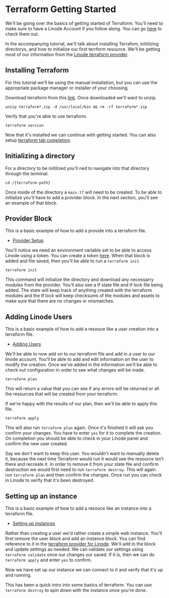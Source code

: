 # Terraform Getting Started

We'll be going over the basics of getting started of Terraform. You'll need to make sure to have a Linode Account if you follow along. You can go [here](https://https://linode.gvw92c.net/b1tsized) to check them out.

In the accompanying tutorial, we'll talk about installing Terrafom, initilizing directorys, and how to initialize our first terrform resource. We'll be getting most of our information from the [Linode terraform provider](https://registry.terraform.io/providers/linode/linode/latest/docs).

## Installing Terraform

For this tutorial we'll be using the manual installation, but you can use the appropriate package manager or installer of your choosing.

Download terraform from this [link](https://www.terraform.io/downloads.html). Once downloaded we'll want to unzip.

`unzip terraform*.zip -d /usr/local/bin && rm -rf terraform*.zip`

Verify that you're able to use terraform.

`terraform version`

Now that it's installed we can continue with getting started. You can also setup [terraform tab completion](https://learn.hashicorp.com/tutorials/terraform/install-cli#enable-tab-completion).

## Initializing a directory

For a directory to be initilized you'll ned to navigate into that directory through the terminal.

`cd /{terraform-path}`

Once inside of the directory a `main.tf` will need to be created. To be able to initialize you'll have to add a provider block. In the next section, you'll see an example of that block.

## Provider Block

This is a basic example of how to add a provide into a terraform file.

- [Provider Setup](./provider/main.tf)

You'll notice we need an environment variable set to be able to access Linode using a token. You can create a token [here](https://www.linode.com/docs/products/tools/linode-api/guides/get-access-token). When that block is added and file saved, then you'll be able to run a `terraform init`.

`terraform init`

This command will initialize the directory and download any necessarry modules from the provider. You'll also see a tf state file and tf lock file being added. The state will keep track of anything created with the terraform modules and the tf lock will keep checksums of the modules and assets to make sure that there are no changes or mismatches.

## Adding Linode Users

This is a basic example of how to add a resouce like a user creation into a terraform file.

- [Adding Users](./users/main.tf)

We'll be able to now add on to our terraform file and add in a user to our linode account. You'll be able to add and edit information on the user to modify the creation. Once we've added in the information we'll be able to check out configuration in order to see what changes will be made.

`terraform plan`

This will return a value that you can see if any errors will be returned or all the resources that will be created from your terraform.

If we're happy with the results of our plan, then we'll be able to apply this file.

`terraform apply`

This will also run `terraform plan` again. Once it's finished it will ask you confirm your changes. You have to enter `yes` for it to complete the creation. On completion you should be able to check in your Linode panel and confirm the new user created.

Say we don't want to keep this user. You wouldn't want to manually delete it, because the next time Terraform would run it would see the resource isn't there and recreate it. In order to remove it from your state file and confirm destruction we would first need to run `terraform destroy`. This will again run `terraform plan` and then confirm the changes. Once run you can check in Linode to verify that it's been destroyed.

## Setting up an instance

This is a basic example of how to add a resouce like an instance into a terraform file.

- [Setting up instances](./instances/main.tf)

Rather than creating a user we'd rather create a simple web instance. You'll first remove the user block and add an instance block. You can find reference to it in the [terraform provider for Linode](https://registry.terraform.io/providers/linode/linode/latest/docs/resources/instance). We'll add in the block and update settings as needed. We can validate our settings using `terraform validate` once our changes our saved. If it is, then we can do `terraform apply` and enter `yes` to confirm.

Now we have set up our instance we can connect to it and verify that it's up and running.

This has been a quick intro into some basics of terraform. You can use `terraform destroy` to spin down with the instance once you're done.
